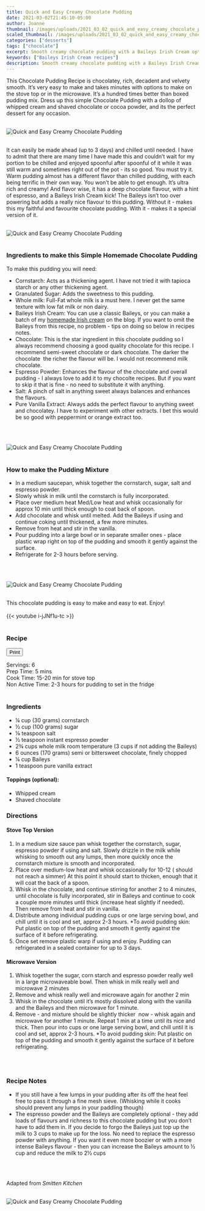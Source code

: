 ```yaml
---
title: Quick and Easy Creamy Chocolate Pudding
date: 2021-03-02T21:45:10-05:00
author: Joanne
thumbnail: /images/uploads/2021_03_02_quick_and_easy_creamy_chocolate_pudding_1.jpg
scaled_thumbnail: /images/uploads/2021_03_02_quick_and_easy_creamy_chocolate_pudding_0.jpg
categories: ["desserts"]
tags: ["chocolate"]
excerpt: Smooth creamy chocolate pudding with a Baileys Irish Cream option, made stove top or in the microwave
keywords: ["Baileys Irish Cream recipes"]
description: Smooth creamy chocolate pudding with a Baileys Irish Cream option, made stove top or in the microwave
---
```

<span class="blog-text">

This Chocolate Pudding Recipe is chocolatey, rich, decadent and velvety smooth. It’s very easy to make and takes minutes with options to make on the stove top or in the microwave. It’s a hundred times better than boxed pudding mix. Dress up this simple Chocolate Pudding with a dollop of whipped cream and shaved chocolate or cocoa powder, and its the perfect dessert for any occasion.  
</br>
</br>

![Quick and Easy Creamy Chocolate Pudding](/images/uploads/2021_03_02_quick_and_easy_creamy_chocolate_pudding_2.jpg)
</br>
</br>

It can easily be made ahead (up to 3 days) and chilled until needed. I have to admit that there are many time I have made this and couldn’t wait for my portion to be chilled and enjoyed spoonful after spoonful of it while it was still warm and sometimes right out of the pot - its so good. You must try it. Warm pudding almost has a different flavor than chilled pudding, with each being terrific in their own way. You won’t be able to get enough. It’s ultra rich and creamy! And flavor wise, it has a deep chocolate flavour, with a hint of espresso, and a Baileys Irish Cream kick! The Baileys isn’t too over powering but adds a really nice flavour to this pudding. Without it - makes this my faithful and favourite chocolate pudding. With it - makes it a special version of it.
</br>
</br>

![Quick and Easy Creamy Chocolate Pudding](/images/uploads/2021_03_02_quick_and_easy_creamy_chocolate_pudding_3.jpg)
</br>
</br>

### Ingredients to make this Simple Homemade Chocolate Pudding
To make this pudding you will need:
* Cornstarch: Acts as a thickening agent. I have not tried it with tapioca starch or any other thickening agent. 
* Granulated Sugar: Adds the sweetness to this pudding. 
* Whole milk: Full-Fat whole milk is a must here. I never get the same texture with low fat milk or non dairy. 
* Baileys Irish Cream: You can use a classic Baileys, or you can make a batch of my [homemade Irish cream](https://www.oliveandmango.com/homemade-irish-cream/) on the blog. If you want to omit the Baileys from this recipe, no problem - tips on doing so below in recipes notes. 
* Chocolate: This is the star ingredient in this chocolate pudding so I always recommend choosing a good quality chocolate for this recipe. I recommend semi-sweet chocolate or dark chocolate. The darker the chocolate  the richer the flavour will be. I would not recommend milk chocolate. 
* Espresso Powder: Enhances the flavour of the chocolate and overall pudding - I always love to add it to my chocolte recipes. But if you want to skip it that is fine - no need to substitute it with anything.
* Salt: A pinch of salt in anything sweet always balances and enhances the flavours. 
* Pure Vanilla Extract: Always adds the perfect flavour to anything sweet and chocolatey. I have to experiment with other extracts. I bet this would be so good with peppermint or orange extract too.  
</br>
</br>

![Quick and Easy Creamy Chocolate Pudding](/images/uploads/2021_03_02_quick_and_easy_creamy_chocolate_pudding_4.jpg)
</br>
</br>

### How to make the Pudding Mixture
* In a medium saucepan, whisk together the cornstarch, sugar, salt and espresso powder.
* Slowly whisk in milk until the cornstarch is fully incorporated. 
* Place over medium heat Med/Low heat and whisk occasionally for approx 10 min until thick enough to coat back of spoon. 
* Add chocolate and whisk until melted. Add the Baileys if using and continue coking until thickened, a few more minutes. 
* Remove from heat and stir in the vanilla.
* Pour pudding into a large bowl or in separate smaller ones - place plastic wrap right on top of the pudding and smooth it gently against the surface.
* Refrigerate for 2-3 hours before serving. 
</br>
</br>

![Quick and Easy Creamy Chocolate Pudding](/images/uploads/2021_03_02_quick_and_easy_creamy_chocolate_pudding_5.jpg)
</br>
</br>

This chocolate pudding is easy to make and easy to eat. Enjoy! 
</br>
</br>
{{< youtube i-jJNf1u-tc >}}
</br>
</br>
</span>

### Recipe
<div print_button><form>
<input type="button" value="Print" class="btn__print" onClick="window.print()">
</form></div>

<div>Servings: <span itemprop="recipeYield">6</div>
<div>Prep Time: <meta itemprop="prepTime" content="PT5M">5 mins</div>
<div>Cook Time: <meta itemprop="cookTime" content="PT20M">15-20 min for stove top </div>
<div>Non Active Time: 2-3 hours for pudding to set in the fridge </div>
</br>

### Ingredients
* <span itemprop="recipeIngredient">&frac14; cup (30 grams) cornstarch</span>
* <span itemprop="recipeIngredient">&frac12; cup (100 grams) sugar</span>
* <span itemprop="recipeIngredient">&frac18; teaspoon salt</span>
* <span itemprop="recipeIngredient">&frac12; teaspoon instant espresso powder </span>
* <span itemprop="recipeIngredient">2&frac34; cups whole milk room temperature (3 cups if not adding the Baileys)</span>
* <span itemprop="recipeIngredient">6 ounces (170 grams) semi or bittersweet chocolate, finely chopped </span>
* <span itemprop="recipeIngredient">&frac14; cup Baileys </span>
* <span itemprop="recipeIngredient">1 teaspoon pure vanilla extract</span>

#### Toppings (optional):
* Whipped cream 
* Shaved chocolate 

### Directions
#### Stove Top Version
1. In a medium size sauce pan whisk together the cornstarch, sugar, espresso powder if using and salt. Slowly drizzle in the milk while whisking to smooth out any lumps, then more quickly once the cornstarch mixture is smooth and incorporated. 
1. Place over medium-low heat and whisk occasionally for 10-12 ( should not reach a simmer) At this point it should start to thicken, enough that it will coat the back of a spoon. 
1. Whisk in the chocolate, and continue stirring for another 2 to 4 minutes, until chocolate is fully incorporated, stir in Baileys and continue to cook a couple more minutes until thick (increase heat slightly if needed). Then remove from heat and stir in vanilla. 
1. Distribute among individual pudding cups or one large serving bowl, and chill until it is cool and set, approx 2-3 hours. *To avoid pudding skin: Put plastic on top of the pudding and smooth it gently against the surface of it before refrigerating.
1. Once set remove plastic warp if using and enjoy. Pudding can refrigerated in a sealed container for up to 3 days.

#### Microwave Version
1. Whisk together the sugar, corn starch and espresso powder really well in a large microwaveable bowl. Then whisk in milk really well and microwave 2 minutes 
1. Remove and whisk really well and microwave again for another 2 min  
1. Whisk in the chocolate until it’s mostly dissolved along with the vanilla and the Baileys and then microwave for 1 minute.
1. Remove - and mixture should be slightly thicker  now - whisk again and microwave for another 1 minute. Repeat 1 min at a time until its nice and thick. Then pour into cups or one large serving bowl, and chill until it is cool and set, approx 2-3 hours. *To avoid pudding skin: Put plastic on top of the pudding and smooth it gently against the surface of it before refrigerating.
</br>
</br>

### Recipe Notes
* If you still have a few lumps in your pudding after its off the heat feel free to pass it through a fine mesh sieve. (Whisking while it cooks should prevent any lumps in your paddling though)
* The espresso powder and the Baileys are completely optional - they add loads of flavours and richness to this chocolate pudding but you don’t have to add them in. If you decide to forgo the Baileys just top up the milk to 3 cups to make up for the loss. No need to replace the espresso powder with anything. If you want it even more boozier or with a more intense Baileys flavour - then you can increase the Baileys amount to &frac12; cup and reduce the milk to 2&frac12; cups 
</br>
</br>

Adapted from _Smitten Kitchen_
</br>
</br>

![Quick and Easy Creamy Chocolate Pudding](/images/uploads/2021_03_02_quick_and_easy_creamy_chocolate_pudding_6.jpg)